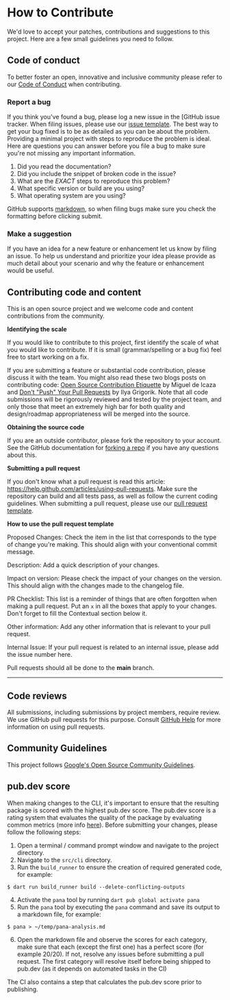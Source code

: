 # How to Contribute

We'd love to accept your patches, contributions and suggestions to this project.
Here are a few small guidelines you need to follow.

## Code of conduct

To better foster an open, innovative and inclusive community please refer to our
[Code of Conduct](CODE_OF_CONDUCT.md) when contributing.

### Report a bug

If you think you've found a bug, please log a new issue in the [GitHub issue
tracker. When filing issues, please use our [issue
template](.github/ISSUE_TEMPLATE.md). The best way to get your bug fixed is to
be as detailed as you can be about the problem. Providing a minimal project with
steps to reproduce the problem is ideal. Here are questions you can answer
before you file a bug to make sure you're not missing any important information.

1. Did you read the documentation?
2. Did you include the snippet of broken code in the issue?
3. What are the *EXACT* steps to reproduce this problem?
4. What specific version or build are you using?
5. What operating system are you using?

GitHub supports
[markdown](https://help.github.com/articles/github-flavored-markdown/), so when
filing bugs make sure you check the formatting before clicking submit.

### Make a suggestion

If you have an idea for a new feature or enhancement let us know by filing an
issue. To help us understand and prioritize your idea please provide as much
detail about your scenario and why the feature or enhancement would be useful.

## Contributing code and content

This is an open source project and we welcome code and content contributions
from the community.

**Identifying the scale**

If you would like to contribute to this project, first identify the scale of
what you would like to contribute. If it is small (grammar/spelling or a bug
fix) feel free to start working on a fix.

If you are submitting a feature or substantial code contribution, please discuss
it with the team. You might also read these two blogs posts on contributing
code: [Open Source Contribution
Etiquette](http://tirania.org/blog/archive/2010/Dec-31.html) by Miguel de Icaza
and [Don't "Push" Your Pull
Requests](https://www.igvita.com/2011/12/19/dont-push-your-pull-requests/) by
Ilya Grigorik. Note that all code submissions will be rigorously reviewed and
tested by the project team, and only those that meet an extremely high bar for
both quality and design/roadmap appropriateness will be merged into the source.

**Obtaining the source code**

If you are an outside contributor, please fork the repository to your account.
See the GitHub documentation for [forking a
repo](https://help.github.com/articles/fork-a-repo/) if you have any questions
about this. 

**Submitting a pull request**

If you don't know what a pull request is read this article:
https://help.github.com/articles/using-pull-requests. Make sure the repository
can build and all tests pass, as well as follow the current coding guidelines.
When submitting a pull request, please use our [pull request
template](.github/PULL_REQUEST_TEMPLATE.md).

**How to use the pull request template**

Proposed Changes:
Check the item in the list that corresponds to the type of change you're making. This should align with your conventional commit message.

Description:
Add a quick description of your changes.

Impact on version:
Please check the impact of your changes on the version. This should align with the changes made to the changelog file.

PR Checklist:
This list is a reminder of things that are often forgotten when making a pull request. Put an `x` in all the boxes that apply to your changes.
Don't forget to fill the Contextual section below it.

Other information:
Add any other information that is relevant to your pull request.

Internal Issue:
If your pull request is related to an internal issue, please add the issue number here.

Pull requests should all be done to the **main** branch.

---

## Code reviews

All submissions, including submissions by project members, require review. We
use GitHub pull requests for this purpose. Consult [GitHub
Help](https://help.github.com/articles/about-pull-requests/) for more
information on using pull requests.

## Community Guidelines

This project follows [Google's Open Source Community
Guidelines](https://opensource.google.com/conduct/).

## pub.dev score

When making changes to the CLI, it's important to ensure that the resulting package is scored with the highest pub.dev score. The pub.dev score is a rating system that evaluates the quality of the package by evaluating common metrics (more info [here](https://pub.dev/help/scoring)). Before submitting your changes, please follow the following steps:

1. Open a terminal / command prompt window and navigate to the project directory.
2. Navigate to the `src/cli` directory.
3. Run the `build_runner` to ensure the creation of required generated code, for example:
```
$ dart run build_runner build --delete-conflicting-outputs
```
4. Activate the `pana` tool by running `dart pub global activate pana`
5. Run the `pana` tool by executing the `pana` command and save its output to a markdown file, for example:
```
$ pana > ~/temp/pana-analysis.md
```
6. Open the markdown file and observe the scores for each category, make sure that each (except the first one) has a perfect score (for example 20/20). If not, resolve any issues before submitting a pull request. The first category will resolve itself before being shipped to pub.dev (as it depends on automated tasks in the CI)

The CI also contains a step that calculates the pub.dev score prior to publishing.